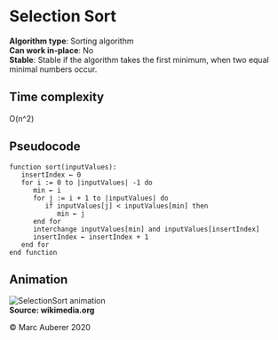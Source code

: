 # Selection Sort
**Algorithm type**: Sorting algorithm <br>
**Can work in-place**: No <br>
**Stable**: Stable if the algorithm takes the first minimum, when two equal minimal numbers occur.

## Time complexity
O(n^2)

## Pseudocode
```
function sort(inputValues):
   insertIndex ← 0
   for i := 0 to |inputValues| -1 do
      min ← i
      for j := i + 1 to |inputValues| do
         if inputValues[j] < inputValues[min] then
            min ← j
      end for
      interchange inputValues[min] and inputValues[insertIndex]
      insertIndex ← insertIndex + 1
   end for
end function
```

## Animation
![SelectionSort animation](https://upload.wikimedia.org/wikipedia/commons/6/6d/Selsort_de_0.gif) <br>
**Source: wikimedia.org**

© Marc Auberer 2020